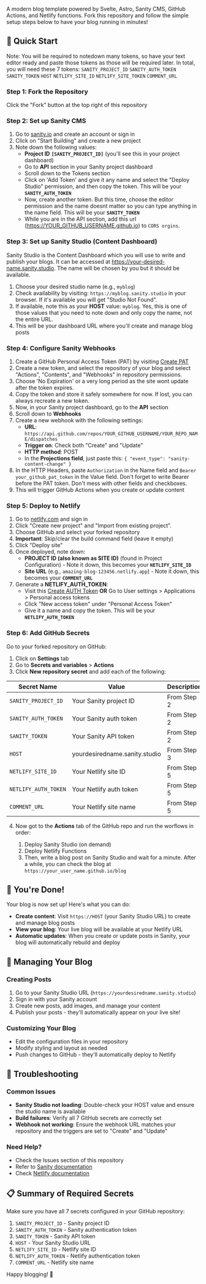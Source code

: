 A modern blog template powered by Svelte, Astro, Sanity CMS, GitHub Actions, and Netlify functions. Fork this repository and follow the simple setup steps below to have your blog running in minutes!

## 🚀 Quick Start

Note: You will be required to notedown many tokens, so have your text editor ready and paste those tokens as those will be required later.
In total, you will need these 7 tokens:
`SANITY_PROJECT_ID`
`SANITY_AUTH_TOKEN`
`SANITY_TOKEN`
`HOST`
`NETLIFY_SITE_ID`
`NETLIFY_SITE_TOKEN`
`COMMENT_URL`

### Step 1: Fork the Repository
Click the "Fork" button at the top right of this repository

### Step 2: Set up Sanity CMS
1. Go to [sanity.io](https://sanity.io) and create an account or sign in
2. Click on "Start Building" and create a new project
3. Note down the following values:
   - **Project ID** **`[SANITY_PROJECT_ID]`** (you'll see this in your project dashboard)
   - Go to **API** section in your Sanity project dashboard
   - Scroll down to the Tokens section
   - Click on 'Add Token' and give it any name and select the "Deploy Studio" permission, and then copy the token. This will be your **`SANITY_AUTH_TOKEN`**
   - Now, create another token. But this time, choose the editor permission and the name doesnt matter so you can type anything in the name field. This will be your **`SANITY_TOKEN`**
   - While you are in the API section, add this url (https://YOUR_GITHUB_USERNAME.github.io) to `CORS orgins`.

### Step 3: Set up Sanity Studio (Content Dashboard)
Sanity Studio is the Content Dashboard which you will use to write and publish your blogs. It can be accessed at https://your-desired-name.sanity.studio. The name will be chosen by you but it should be available.

1. Choose your desired studio name (e.g., `myblog`)
2. Check availability by visiting: `https://myblog.sanity.studio` in your browser. If it's available you will get "Studio Not Found".
3. If available, note this as your **HOST** value: `myblog`. Yes, this is one of those values that you need to note down and only copy the name, not the entire URL.
4. This will be your dashboard URL where you'll create and manage blog posts

### Step 4: Configure Sanity Webhooks
1. Create a GitHub Personal Access Token (PAT) by visiting [Create PAT](https://github.com/settings/personal-access-tokens)
2. Create a new token, and select the repository of your blog and select "Actions", "Contents", and "Webhooks" in repository permissions.
3. Choose 'No Expiration' or a very long period as the site wont update after the token expires.
4. Copy the token and store it safely somewhere for now. If lost, you can always recreate a new token.
5. Now, in your Sanity project dashboard, go to the **API** section
6. Scroll down to **Webhooks**
7. Create a new webhook with the following settings:
   - **URL**: `https://api.github.com/repos/YOUR_GITHUB_USERNAME/YOUR_REPO_NAME/dispatches`
   - **Trigger on**: Check both "Create" and "Update"
   - **HTTP method**: POST
   - In the **Projections field**, just paste this: `{ "event_type": "sanity-content-change" }`
8. In the HTTP Headers, paste `Authorization` in the Name field and `Bearer your_github_pat_token` in the Value field. Don't forget to write Bearer before the PAT token. Don't mess with other fields and checkboxes.
8. This will trigger GitHub Actions when you create or update content

### Step 5: Deploy to Netlify
1. Go to [netlify.com](https://netlify.com) and sign in
2. Click "Create new project" and "Import from existing project".
3. Choose GitHub and select your forked repository
4. **Important**: Skip/clear the build command field (leave it empty)
5. Click "Deploy site"
6. Once deployed, note down:
   - **PROJECT ID (also known as SITE ID)** (found in Project Configuration) - Note it down, this becomes your **`NETLIFY_SITE_ID`**
   - **Site URL** (e.g., `amazing-blog-123456.netlify.app`) -  Note it down, this becomes your **`COMMENT_URL`**
7. Generate a **NETLIFY_AUTH_TOKEN**:
   - Visit this [Create AUTH Token](https://app.netlify.com/user/applications) **OR** Go to User settings > Applications > Personal access tokens
   - Click "New access token" under "Personal Access Token"
   - Give it a name and copy the token. This will be your **`NETLIFY_AUTH_TOKEN`**

### Step 6: Add GitHub Secrets
Go to your forked repository on GitHub:
1. Click on **Settings** tab
2. Go to **Secrets and variables** > **Actions**
3. Click **New repository secret** and add each of the following:

| Secret Name | Value | Description |
|-------------|-------|-------------|
| `SANITY_PROJECT_ID` | Your Sanity project ID | From Step 2 |
| `SANITY_AUTH_TOKEN` | Your Sanity auth token | From Step 2 |
| `SANITY_TOKEN` | Your Sanity API token | From Step 2 |
| `HOST` | yourdesiredname.sanity.studio | From Step 3 |
| `NETLIFY_SITE_ID` | Your Netlify site ID | From Step 5 |
| `NETLIFY_AUTH_TOKEN` | Your Netlify auth token | From Step 5 |
| `COMMENT_URL` | Your Netlify site name | From Step 5 |

4. Now got to the **Actions** tab of the GitHub repo and run the worflows in order:

    1. Deploy Sanity Studio (on demand)
    2. Deploy Netlify Functions
    3. Then, write a blog post on Sanity Studio and wait for a minute. After a while, you can check the blog at `https://your_user_name.github.io/blog`

## 🎉 You're Done!

Your blog is now set up! Here's what you can do:

- **Create content**: Visit `https://HOST` (your Sanity Studio URL) to create and manage blog posts
- **View your blog**: Your live blog will be available at your Netlify URL
- **Automatic updates**: When you create or update posts in Sanity, your blog will automatically rebuild and deploy

## 📝 Managing Your Blog

### Creating Posts
1. Go to your Sanity Studio URL (`https://yourdesiredname.sanity.studio`)
2. Sign in with your Sanity account
3. Create new posts, add images, and manage your content
4. Publish your posts - they'll automatically appear on your live site!

### Customizing Your Blog
- Edit the configuration files in your repository
- Modify styling and layout as needed
- Push changes to GitHub - they'll automatically deploy to Netlify

## 🔧 Troubleshooting

### Common Issues
- **Sanity Studio not loading**: Double-check your HOST value and ensure the studio name is available
- **Build failures**: Verify all 7 GitHub secrets are correctly set
- **Webhook not working**: Ensure the webhook URL matches your repository and the triggers are set to "Create" and "Update"

### Need Help?
- Check the Issues section of this repository
- Refer to [Sanity documentation](https://www.sanity.io/docs)
- Check [Netlify documentation](https://docs.netlify.com)

## 📋 Summary of Required Secrets

Make sure you have all 7 secrets configured in your GitHub repository:

1. `SANITY_PROJECT_ID` - Sanity project ID
2. `SANITY_AUTH_TOKEN` - Sanity authentication token
3. `SANITY_TOKEN` - Sanity API token
4. `HOST` - Your Sanity Studio URL
5. `NETLIFY_SITE_ID` - Netlify site ID
6. `NETLIFY_AUTH_TOKEN` - Netlify authentication token
7. `COMMENT_URL` - Netlify site name

Happy blogging! 🚀